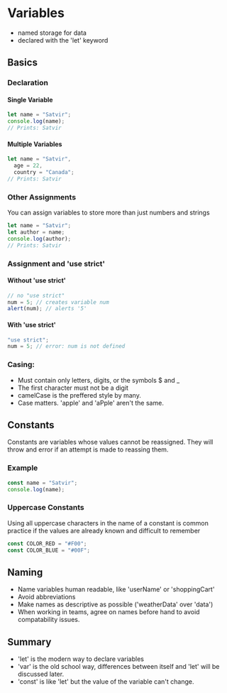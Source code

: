 # Variables

- named storage for data
- declared with the 'let' keyword

## Basics

### Declaration

#### Single Variable

```javascript
let name = "Satvir";
console.log(name);
// Prints: Satvir
```

#### Multiple Variables

```javascript
let name = "Satvir",
  age = 22,
  country = "Canada";
// Prints: Satvir
```

### Other Assignments

You can assign variables to store more than just numbers and strings

```javascript
let name = "Satvir";
let author = name;
console.log(author);
// Prints: Satvir
```

### Assignment and 'use strict'

#### Without 'use strict'

```javascript
// no "use strict"
num = 5; // creates variable num
alert(num); // alerts '5'
```

#### With 'use strict'

```javascript
"use strict";
num = 5; // error: num is not defined
```

### Casing:

- Must contain only letters, digits, or the symbols \$ and \_
- The first character must not be a digit
- camelCase is the preffered style by many.
- Case matters. 'apple' and 'aPple' aren't the same.

## Constants

Constants are variables whose values cannot be reassigned.
They will throw and error if an attempt is made to reassing them.

### Example

```javascript
const name = "Satvir";
console.log(name);
```

### Uppercase Constants

Using all uppercase characters in the name of a constant is common practice if the values are already known and difficult to remember

```javascript
const COLOR_RED = "#F00";
const COLOR_BLUE = "#00F";
```

## Naming

- Name variables human readable, like 'userName' or 'shoppingCart'
- Avoid abbreviations
- Make names as descriptive as possible ('weatherData' over 'data')
- When working in teams, agree on names before hand to avoid compatability issues.

## Summary

- 'let' is the modern way to declare variables
- 'var' is the old school way, differences between itself and
  'let' will be discussed later.
- 'const' is like 'let' but the value of the variable can't change.
